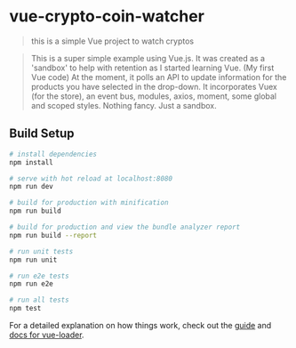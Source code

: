 # vue-crypto-coin-watcher

> this is a simple Vue project to watch cryptos

> This is a super simple example using Vue.js. It was created as a 'sandbox' to help with retention as I started learning Vue. (My first Vue code) At the moment, it polls an API to update information for the products you have selected in the drop-down. It incorporates Vuex (for the store), an event bus, modules, axios, moment, some global and scoped styles. Nothing fancy. Just a sandbox.

## Build Setup

``` bash
# install dependencies
npm install

# serve with hot reload at localhost:8080
npm run dev

# build for production with minification
npm run build

# build for production and view the bundle analyzer report
npm run build --report

# run unit tests
npm run unit

# run e2e tests
npm run e2e

# run all tests
npm test
```

For a detailed explanation on how things work, check out the [guide](http://vuejs-templates.github.io/webpack/) and [docs for vue-loader](http://vuejs.github.io/vue-loader).
